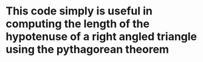 # This code simply is useful in computing the length of the hypotenuse of a right angled triangle using the pythagorean theorem
